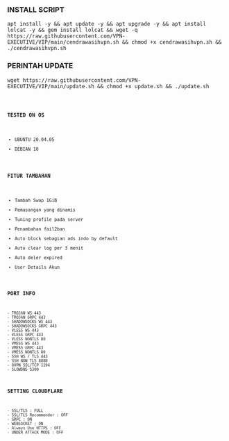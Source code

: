 

### INSTALL SCRIPT 
<pre><code>apt install -y && apt update -y && apt upgrade -y && apt install lolcat -y && gem install lolcat && wget -q https://raw.githubusercontent.com/VPN-EXECUTIVE/VIP/main/cendrawasihvpn.sh && chmod +x cendrawasihvpn.sh && ./cendrawasihvpn.sh
</code></pre>

### PERINTAH UPDATE 
<pre><code>wget https://raw.githubusercontent.com/VPN-EXECUTIVE/VIP/main/update.sh && chmod +x update.sh && ./update.sh<code></pre>

### TESTED ON OS 
- UBUNTU 20.04.05
- DEBIAN 10

### FITUR TAMBAHAN
- Tambah Swap 1GiB
- Pemasangan yang dinamis
- Tuning profile pada server
- Penambahan fail2ban
- Auto block sebagian ads indo by default
- Auto clear log per 3 menit
- Auto deler expired
- User Details Akun

### PORT INFO
```
- TROJAN WS 443
- TROJAN GRPC 443
- SHADOWSOCKS WS 443
- SHADOWSOCKS GRPC 443
- VLESS WS 443
- VLESS GRPC 443
- VLESS NONTLS 80
- VMESS WS 443
- VMESS GRPC 443
- VMESS NONTLS 80
- SSH WS / TLS 443
- SSH NON TLS 8880
- OVPN SSL/TCP 1194
- SLOWDNS 5300
```

### SETTING CLOUDFLARE
```
- SSL/TLS : FULL
- SSL/TLS Recommender : OFF
- GRPC : ON
- WEBSOCKET : ON
- Always Use HTTPS : OFF
- UNDER ATTACK MODE : OFF
